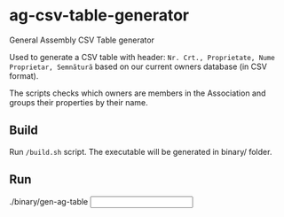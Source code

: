 # ag-csv-table-generator
General Assembly CSV Table generator

Used to generate a CSV table with header: `Nr. Crt., Proprietate, Nume Proprietar, Semnătură` based on our current owners database (in CSV format).

The scripts checks which owners are members in the Association and groups their properties by their name.

## Build
Run `/build.sh` script. The executable will be generated in binary/ folder.

## Run
./binary/gen-ag-table <input csv>
